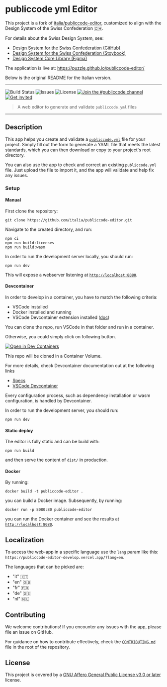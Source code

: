 # publiccode yml Editor

This project is a fork of  [italia/publiccode-editor](https://github.com/italia/publiccode-editor), customized to align with the Design System of the Swiss Confederation 🇨🇭.

For details about the Swiss Design System, see:

- [Design System for the Swiss Confederation (GitHub)](https://github.com/swiss/designsystem)
- [Design System for the Swiss Confederation (Stoybook)](https://swiss.github.io/designsystem/?path=/docs/get-started--docs)
- [Design System Core Library (Figma)](https://www.figma.com/design/3UYgqxmcJbG0hpWuti3y8U/🇨🇭Design-System-Core-Library)

The application is live at: https://puzzle.github.io/publiccode-editor/

Below is the original README for the Italian version.

---

![Build Status](https://img.shields.io/circleci/project/github/italia/publiccode-editor/master.svg) ![Issues](https://img.shields.io/github/issues/italia/publiccode-editor.svg) ![License](https://img.shields.io/github/license/italia/publiccode-editor.svg) [![Join the #publiccode channel](https://img.shields.io/badge/Slack%20channel-%23publiccode-blue.svg?logo=slack)](https://developersitalia.slack.com/messages/CAM3F785T)
[![Get invited](https://slack.developers.italia.it/badge.svg)](https://slack.developers.italia.it/)

> A web editor to generate and validate `publiccode.yml` files

---

## Description

This app helps you create and validate a [`publiccode.yml`](https://github.com/publiccodeyml/publiccode.yml) file for your project.
Simply fill out the form to generate a YAML file that meets the latest standards,
which you can then download or copy to your project's root directory.

You can also use the app to check and correct an existing `publiccode.yml` file.
Just upload the file to import it, and the app will validate and help fix any issues.


### Setup
#### Manual

First clone the repository:

```console
git clone https://github.com/italia/publiccode-editor.git
```

Navigate to the created directory, and run:

```console
npm ci
npm run build:licenses
npm run build:wasm
```

In order to run the development server locally, you should run:

```console
npm run dev
```

This will expose a webserver listening at [`http://localhost:8080`](http://localhost:8080).

#### Devcontainer

In order to develop in a container, you have to match the following criteria:

- VSCode installed
- Docker installed and running
- VSCode Devcontainer extension installed ([doc](https://marketplace.visualstudio.com/items?itemName=ms-vscode-remote.remote-containers))

You can clone the repo, run VSCode in that folder and run in a container.

Otherwise, you could simply click on following button.

[![Open in Dev Containers](https://img.shields.io/static/v1?label=Dev%20Containers&message=Open&color=blue&logo=visualstudiocode)](https://vscode.dev/redirect?url=vscode://ms-vscode-remote.remote-containers/cloneInVolume?url=https://github.com/italia/publiccode-editor)

This repo will be cloned in a Container Volume.

For more details, check Devcontainer documentation out at the following links

- [Specs](https://containers.dev/)
- [VSCode Devcontainer](https://code.visualstudio.com/docs/devcontainers/containers)

Every configuration process, such as dependency installation or wasm configuration, is handled by Devcontainer.

In order to run the development server, you should run:

```console
npm run dev
```

#### Static deploy

The editor is fully static and can be build with:

```console
npm run build
```

and then serve the content of `dist/` in production.

#### Docker

By running:

```console
docker build -t publiccode-editor .
```

you can build a Docker image. Subsequently, by running:

```console
docker run -p 8080:80 publiccode-editor
```

you can run the Docker container and see the results at [`http://localhost:8080`](http://localhost:8080).

## Localization

To access the web-app in a specific language use the `lang` param like this: `https://publiccode-editor-develop.vercel.app/?lang=en`.

The languages that can be picked are:
- "it" 🇮🇹
- "en" 🇬🇧
- "fr" 🇫🇷
- "de" 🇩🇪
- "nl" 🇳🇱

## Contributing

We welcome contributions!
If you encounter any issues with the app, please file an issue on GitHub.

For guidance on how to contribute effectively, check the [`CONTRIBUTING.md`](CONTRIBUTING.md) file in the root of the repository.

## License
This project is covered by a [GNU Affero General Public License v3.0 or later](LICENSE.md) license.
